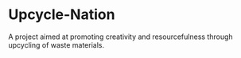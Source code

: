 # Upcycle-Nation
A project aimed at promoting creativity and resourcefulness through upcycling of waste materials.
